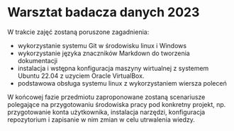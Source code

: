 # Warsztat badacza danych 2023

W trakcie zajęć zostaną poruszone zagadnienia:

* wykorzystanie systemu Git w środowisku linux i Windows
* wykorzystanie języka znaczników Markdown do tworzenia dokumentacji
* instalacja i wstępna konfiguracja maszyny wirtualnej z systemem Ubuntu 22.04 z uzyciem Oracle VirtualBox.
* podstawowa obsługa systemu linux z wykorzystaniem wiersza poleceń

W końcowej fazie przedmiotu zaproponowane zostaną scenariusze polegające na przygotowaniu środowiska pracy pod konkretny projekt, np. przygotowanie konta użytkownika, instalacja narzędzi, konfiguracja repozytorium i zapisanie w nim zmian w celu utrwalenia wiedzy.

